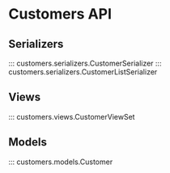# Customers API

## Serializers

::: customers.serializers.CustomerSerializer
::: customers.serializers.CustomerListSerializer

## Views

::: customers.views.CustomerViewSet

## Models

::: customers.models.Customer